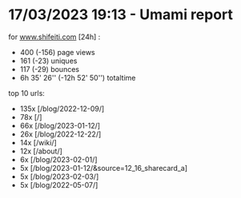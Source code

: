 # 17/03/2023 19:13 - Umami report
for www.shifeiti.com [24h] :

 - 400 (-156) page views
 - 161 (-23) uniques
 - 117 (-29) bounces
 - 6h 35' 26'' (-12h 52' 50'') totaltime


top 10 urls:
 - 135x [/blog/2022-12-09/]
 - 78x [/]
 - 66x [/blog/2023-01-12/]
 - 26x [/blog/2022-12-22/]
 - 14x [/wiki/]
 - 12x [/about/]
 - 6x [/blog/2023-02-01/]
 - 5x [/blog/2023-01-12/&source=12_16_sharecard_a]
 - 5x [/blog/2023-02-03/]
 - 5x [/blog/2022-05-07/]


